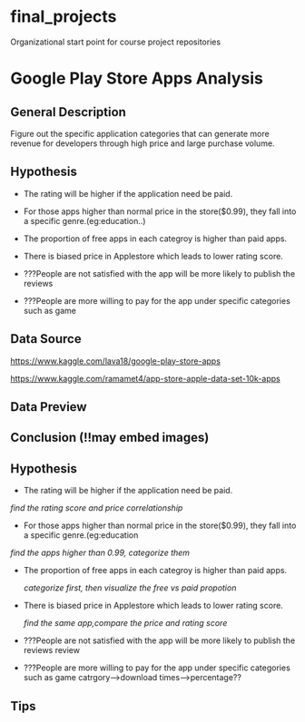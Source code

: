 # final_projects
Organizational start point for course project repositories
# Google Play Store Apps Analysis
## General Description
Figure out the specific application categories that can generate more revenue for developers through high price and large purchase volume.

 

## Hypothesis
- The rating will be higher if the application need be paid.

- For those apps higher than normal price in the store($0.99), they fall into a specific genre.(eg:education..)

- The proportion of free  apps in each categroy is higher than paid apps.

- There is biased price in Applestore which leads to lower rating score.

- ???People are not satisfied with the app will be more likely to publish the reviews

- ???People are more willing to pay for the app under specific categories such as game
 

## Data Source
https://www.kaggle.com/lava18/google-play-store-apps

https://www.kaggle.com/ramamet4/app-store-apple-data-set-10k-apps


## Data Preview



## Conclusion (!!may embed images)


## Hypothesis
- The rating will be higher if the application need be paid.


 *find the rating score and price correlationship*


- For those apps higher than normal price in the store($0.99), they fall into a specific genre.(eg:education


 *find the apps higher than 0.99, categorize them*


- The proportion of free  apps in each categroy is higher than paid apps.


  *categorize first, then visualize the free vs paid propotion*


- There is biased price in Applestore which leads to lower rating score.


  *find the same app,compare the price and rating score*



- ???People are not satisfied with the app will be more likely to publish the reviews
review 

- ???People are more willing to pay for the app under specific categories such as game
catrgory-->download times-->percentage??
## Tips
